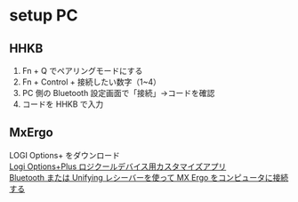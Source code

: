 # setup PC

## HHKB

1. Fn + Q でペアリングモードにする
2. Fn + Control + 接続したい数字（1~4）
3. PC 側の Bluetooth 設定画面で「接続」→コードを確認
4. コードを HHKB で入力

## MxErgo

LOGI Options+ をダウンロード  
[Logi Options+Plus ロジクールデバイス用カスタマイズアプリ](https://www.logicool.co.jp/ja-jp/software/logi-options-plus.html)  
[Bluetooth または Unifying レシーバーを使って MX Ergo をコンピュータに接続する](https://support.logi.com/hc/ja/articles/360023356693-Bluetooth-%E3%81%BE%E3%81%9F%E3%81%AF-Unifying-%E3%83%AC%E3%82%B7%E3%83%BC%E3%83%90%E3%83%BC%E3%82%92%E4%BD%BF%E3%81%A3%E3%81%A6-MX-Ergo-%E3%82%92%E3%82%B3%E3%83%B3%E3%83%94%E3%83%A5%E3%83%BC%E3%82%BF%E3%81%AB%E6%8E%A5%E7%B6%9A%E3%81%99%E3%82%8B)
